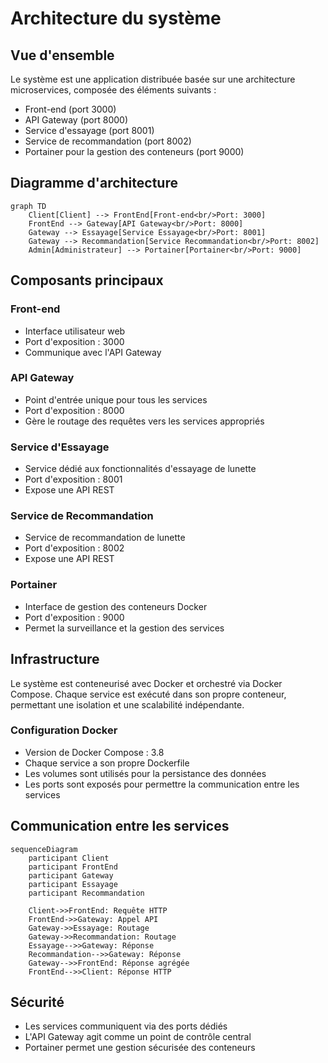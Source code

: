 # Architecture du système

## Vue d'ensemble

Le système est une application distribuée basée sur une architecture microservices, composée des éléments suivants :

- Front-end (port 3000)
- API Gateway (port 8000)
- Service d'essayage (port 8001)
- Service de recommandation (port 8002)
- Portainer pour la gestion des conteneurs (port 9000)

## Diagramme d'architecture

```mermaid
graph TD
    Client[Client] --> FrontEnd[Front-end<br/>Port: 3000]
    FrontEnd --> Gateway[API Gateway<br/>Port: 8000]
    Gateway --> Essayage[Service Essayage<br/>Port: 8001]
    Gateway --> Recommandation[Service Recommandation<br/>Port: 8002]
    Admin[Administrateur] --> Portainer[Portainer<br/>Port: 9000]
```

## Composants principaux

### Front-end
- Interface utilisateur web
- Port d'exposition : 3000
- Communique avec l'API Gateway

### API Gateway
- Point d'entrée unique pour tous les services
- Port d'exposition : 8000
- Gère le routage des requêtes vers les services appropriés

### Service d'Essayage
- Service dédié aux fonctionnalités d'essayage de lunette
- Port d'exposition : 8001
- Expose une API REST

### Service de Recommandation
- Service de recommandation de lunette
- Port d'exposition : 8002
- Expose une API REST

### Portainer
- Interface de gestion des conteneurs Docker
- Port d'exposition : 9000
- Permet la surveillance et la gestion des services

## Infrastructure

Le système est conteneurisé avec Docker et orchestré via Docker Compose. Chaque service est exécuté dans son propre conteneur, permettant une isolation et une scalabilité indépendante.

### Configuration Docker
- Version de Docker Compose : 3.8
- Chaque service a son propre Dockerfile
- Les volumes sont utilisés pour la persistance des données
- Les ports sont exposés pour permettre la communication entre les services

## Communication entre les services

```mermaid
sequenceDiagram
    participant Client
    participant FrontEnd
    participant Gateway
    participant Essayage
    participant Recommandation

    Client->>FrontEnd: Requête HTTP
    FrontEnd->>Gateway: Appel API
    Gateway->>Essayage: Routage
    Gateway->>Recommandation: Routage
    Essayage-->>Gateway: Réponse
    Recommandation-->>Gateway: Réponse
    Gateway-->>FrontEnd: Réponse agrégée
    FrontEnd-->>Client: Réponse HTTP
```

## Sécurité

- Les services communiquent via des ports dédiés
- L'API Gateway agit comme un point de contrôle central
- Portainer permet une gestion sécurisée des conteneurs 